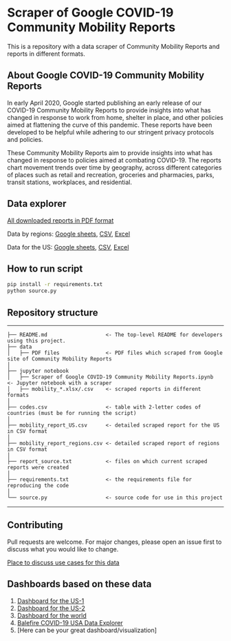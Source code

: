# Scraper of Google COVID-19 Community Mobility Reports
This is a repository with a data scraper of Community Mobility Reports and reports in different formats.

## About Google COVID-19 Community Mobility Reports
In early April 2020, Google started publishing an early release of our COVID-19 Community Mobility Reports to provide insights into what has changed in response to work from home, shelter in place, and other policies aimed at flattening the curve of this pandemic. These reports have been developed to be helpful while adhering to our stringent privacy protocols and policies. 

These Community Mobility Reports aim to provide insights into what has changed in response to policies aimed at combating COVID-19. The reports chart movement trends over time by geography, across different categories of places such as retail and recreation, groceries and pharmacies, parks, transit stations, workplaces, and residential.

## Data explorer
[All downloaded reports in PDF format](data)

Data by regions: [Google sheets](https://docs.google.com/spreadsheets/d/1fuV8AKwSjIh9Pswb_XTC0UFaoFPMBbz9YHAZ8TScAQc/edit#gid=1171841841), [CSV](mobility_report_regions.csv), [Excel](jupyter%20notebook/mobility_report_regions.xlsx)

Data for the US: [Google sheets](https://docs.google.com/spreadsheets/d/1pxuTu10uO7MsBaKA554XSuCpnF--FTqwdnl_sUHfWro/edit#gid=265926435), [CSV](mobility_report_US.csv), [Excel](jupyter%20notebook/mobility_report_US.csv)

## How to run script
```bash
pip install -r requirements.txt
python source.py
```
## Repository structure
------------

    ├── README.md                   <- The top-level README for developers using this project.
    ├── data
    │   ├── PDF files               <- PDF files which scraped from Google site of Community Mobility Reports
    │
    ├── jupyter notebook
    │   ├── Scraper of Google COVID-19 Community Mobility Reports.ipynb      <- Jupyter notebook with a scraper 
    │   ├── mobility_*.xlsx/.csv    <- scraped reports in different formats
    │
    ├── codes.csv                   <- table with 2-letter codes of countries (must be for running the script)
    │
    ├── mobility_report_US.csv      <- detailed scraped report for the US in CSV format
    │
    ├── mobility_report_regions.csv <- detailed scraped report of regions in CSV format
    │
    ├── report_source.txt           <- files on which current scraped reports were created
    │
    ├── requirements.txt            <- the requirements file for reproducing the code
    │
    └── source.py                   <- source code for use in this project

--------

## Contributing
Pull requests are welcome. For major changes, please open an issue first to discuss what you would like to change. 

[Place to discuss use cases for this data](https://github.com/ActiveConclusion/COVID19_mobility/issues/4)

## Dashboards based on these data
1. [Dashboard for the US-1](https://public.tableau.com/profile/karl3594#!/vizhome/State-by-StateCOVID-19MobilityChanges/ChangesbyState)
2. [Dashboard for the US-2](https://public.tableau.com/profile/sky.quintin#!/vizhome/Mobilitydata/CommunityMobility)
3. [Dashboard for the world](https://public.tableau.com/profile/ryansoares#!/vizhome/COVID-19CommunityMobility/Dashboard1)
4. [Balefire COVID-19 USA Data Explorer](http://balefire.info/)
5. [Here can be your great dashboard/visualization]
